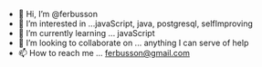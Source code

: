 - 👋 Hi, I’m @ferbusson
- 👀 I’m interested in ...javaScript, java, postgresql, selfImproving
- 🌱 I’m currently learning ... javaScript
- 💞️ I’m looking to collaborate on ... anything I can serve of help
- 📫 How to reach me ... ferbusson@gmail.com

<!---
ferbusson/ferbusson is a ✨ special ✨ repository because its `README.md` (this file) appears on your GitHub profile.
You can click the Preview link to take a look at your changes.
--->
